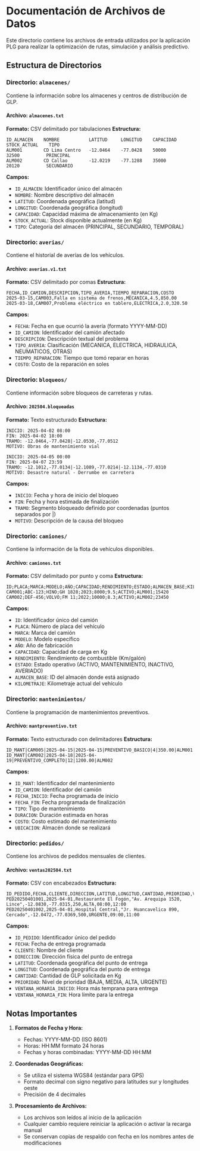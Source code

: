 # Documentación de Archivos de Datos

Este directorio contiene los archivos de entrada utilizados por la aplicación PLG para realizar la optimización de rutas, simulación y análisis predictivo.

## Estructura de Directorios

### Directorio: `almacenes/`
Contiene la información sobre los almacenes y centros de distribución de GLP.

#### Archivo: `almacenes.txt`
**Formato:** CSV delimitado por tabulaciones
**Estructura:**
```
ID_ALMACEN    NOMBRE           LATITUD     LONGITUD    CAPACIDAD    STOCK_ACTUAL    TIPO
ALM001        CD Lima Centro   -12.0464    -77.0428    50000        32500          PRINCIPAL
ALM002        CD Callao        -12.0219    -77.1288    35000        20120          SECUNDARIO
```

**Campos:**
- `ID_ALMACEN`: Identificador único del almacén
- `NOMBRE`: Nombre descriptivo del almacén
- `LATITUD`: Coordenada geográfica (latitud)
- `LONGITUD`: Coordenada geográfica (longitud)
- `CAPACIDAD`: Capacidad máxima de almacenamiento (en Kg)
- `STOCK_ACTUAL`: Stock disponible actualmente (en Kg)
- `TIPO`: Categoría del almacén (PRINCIPAL, SECUNDARIO, TEMPORAL)

### Directorio: `averias/`
Contiene el historial de averías de los vehículos.

#### Archivo: `averias.v1.txt`
**Formato:** CSV delimitado por comas
**Estructura:**
```
FECHA,ID_CAMION,DESCRIPCION,TIPO_AVERIA,TIEMPO_REPARACION,COSTO
2025-03-15,CAM003,Falla en sistema de frenos,MECANICA,4.5,850.00
2025-03-18,CAM007,Problema eléctrico en tablero,ELECTRICA,2.0,320.50
```

**Campos:**
- `FECHA`: Fecha en que ocurrió la avería (formato YYYY-MM-DD)
- `ID_CAMION`: Identificador del camión afectado
- `DESCRIPCION`: Descripción textual del problema
- `TIPO_AVERIA`: Clasificación (MECANICA, ELECTRICA, HIDRAULICA, NEUMATICOS, OTRAS)
- `TIEMPO_REPARACION`: Tiempo que tomó reparar en horas
- `COSTO`: Costo de la reparación en soles

### Directorio: `bloqueos/`
Contiene información sobre bloqueos de carreteras y rutas.

#### Archivo: `202504.bloqueadas`
**Formato:** Texto estructurado
**Estructura:**
```
INICIO: 2025-04-02 08:00
FIN: 2025-04-02 18:00
TRAMO: -12.0464,-77.0428|-12.0530,-77.0512
MOTIVO: Obras de mantenimiento vial

INICIO: 2025-04-05 00:00
FIN: 2025-04-07 23:59
TRAMO: -12.1012,-77.0134|-12.1089,-77.0214|-12.1134,-77.0310
MOTIVO: Desastre natural - Derrumbe en carretera
```

**Campos:**
- `INICIO`: Fecha y hora de inicio del bloqueo
- `FIN`: Fecha y hora estimada de finalización
- `TRAMO`: Segmento bloqueado definido por coordenadas (puntos separados por |)
- `MOTIVO`: Descripción de la causa del bloqueo

### Directorio: `camiones/`
Contiene la información de la flota de vehículos disponibles.

#### Archivo: `camiones.txt`
**Formato:** CSV delimitado por punto y coma
**Estructura:**
```
ID;PLACA;MARCA;MODELO;AÑO;CAPACIDAD;RENDIMIENTO;ESTADO;ALMACEN_BASE;KILOMETRAJE
CAM001;ABC-123;HINO;GH 1828;2023;8000;9.5;ACTIVO;ALM001;15420
CAM002;DEF-456;VOLVO;FM 11;2022;10000;8.3;ACTIVO;ALM002;23450
```

**Campos:**
- `ID`: Identificador único del camión
- `PLACA`: Número de placa del vehículo
- `MARCA`: Marca del camión
- `MODELO`: Modelo específico
- `AÑO`: Año de fabricación
- `CAPACIDAD`: Capacidad de carga en Kg
- `RENDIMIENTO`: Rendimiento de combustible (Km/galón)
- `ESTADO`: Estado operativo (ACTIVO, MANTENIMIENTO, INACTIVO, AVERIADO)
- `ALMACEN_BASE`: ID del almacén donde está asignado
- `KILOMETRAJE`: Kilometraje actual del vehículo

### Directorio: `mantenimientos/`
Contiene la programación de mantenimientos preventivos.

#### Archivo: `mantpreventivo.txt`
**Formato:** Texto estructurado con delimitadores
**Estructura:**
```
ID_MANT|CAM005|2025-04-15|2025-04-15|PREVENTIVO_BASICO|4|350.00|ALM001
ID_MANT|CAM002|2025-04-18|2025-04-19|PREVENTIVO_COMPLETO|12|1200.00|ALM002
```

**Campos:**
- `ID_MANT`: Identificador del mantenimiento
- `ID_CAMION`: Identificador del camión
- `FECHA_INICIO`: Fecha programada de inicio
- `FECHA_FIN`: Fecha programada de finalización
- `TIPO`: Tipo de mantenimiento
- `DURACION`: Duración estimada en horas
- `COSTO`: Costo estimado del mantenimiento
- `UBICACION`: Almacén donde se realizará

### Directorio: `pedidos/`
Contiene los archivos de pedidos mensuales de clientes.

#### Archivo: `ventas202504.txt`
**Formato:** CSV con encabezados
**Estructura:**
```
ID_PEDIDO,FECHA,CLIENTE,DIRECCION,LATITUD,LONGITUD,CANTIDAD,PRIORIDAD,VENTANA_HORARIA_INICIO,VENTANA_HORARIA_FIN
PED20250401001,2025-04-01,Restaurante El Fogón,"Av. Arequipa 1520, Lince",-12.0830,-77.0315,250,ALTA,08:00,12:00
PED20250401002,2025-04-01,Hospital Central,"Jr. Huancavelica 890, Cercado",-12.0472,-77.0369,500,URGENTE,09:00,11:00
```

**Campos:**
- `ID_PEDIDO`: Identificador único del pedido
- `FECHA`: Fecha de entrega programada
- `CLIENTE`: Nombre del cliente
- `DIRECCION`: Dirección física del punto de entrega
- `LATITUD`: Coordenada geográfica del punto de entrega
- `LONGITUD`: Coordenada geográfica del punto de entrega
- `CANTIDAD`: Cantidad de GLP solicitada en Kg
- `PRIORIDAD`: Nivel de prioridad (BAJA, MEDIA, ALTA, URGENTE)
- `VENTANA_HORARIA_INICIO`: Hora más temprana para entrega
- `VENTANA_HORARIA_FIN`: Hora límite para la entrega

## Notas Importantes

1. **Formatos de Fecha y Hora:**
   - Fechas: YYYY-MM-DD (ISO 8601)
   - Horas: HH:MM formato 24 horas
   - Fechas y horas combinadas: YYYY-MM-DD HH:MM

2. **Coordenadas Geográficas:**
   - Se utiliza el sistema WGS84 (estándar para GPS)
   - Formato decimal con signo negativo para latitudes sur y longitudes oeste
   - Precisión de 4 decimales

3. **Procesamiento de Archivos:**
   - Los archivos son leídos al inicio de la aplicación
   - Cualquier cambio requiere reiniciar la aplicación o activar la recarga manual
   - Se conservan copias de respaldo con fecha en los nombres antes de modificaciones